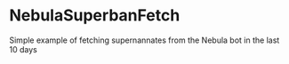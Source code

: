 # NebulaSuperbanFetch
Simple example of fetching supernannates from the Nebula bot in the last 10 days
